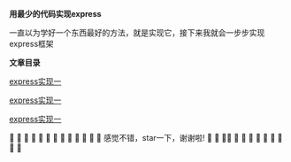 
**用最少的代码实现express**

一直以为学好一个东西最好的方法，就是实现它，接下来我就会一步步实现express框架

**文章目录**

   [express实现一](https://github.com/WenNingZhang/rewrite_express/tree/master/1_express)

   [express实现一](https://github.com/WenNingZhang/rewrite_express/tree/master/2_express)
   
   [express实现一](https://github.com/WenNingZhang/rewrite_express/tree/master/3_express)



:pray: :pray: :pray: :pray: :pray: :pray: :pray: :pray: :pray: :pray: :pray: :pray: :pray: 感觉不错，star一下，谢谢啦! :pray: :pray: :pray::pray: :pray: :pray: :pray: :pray: :pray: :pray: :pray: :pray: :pray: